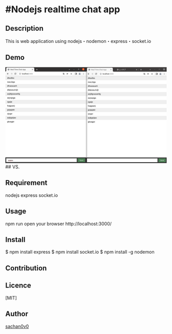 #Nodejs realtime chat app
====


## Description
This is web application using nodejs・nodemon・express・socket.io
## Demo
<img src="https://github.com/sachan0v0/nodejschatapp/blob/main/node.png" alt="img" title="sample">
## VS. 

## Requirement
nodejs express socket.io
## Usage
npm run
open your browser http://localhost:3000/
## Install

$ npm install express
$ npm install socket.io
$ npm install -g nodemon

## Contribution

## Licence

[MIT]

## Author

[sachan0v0](https://github.com/sachan0v0)
